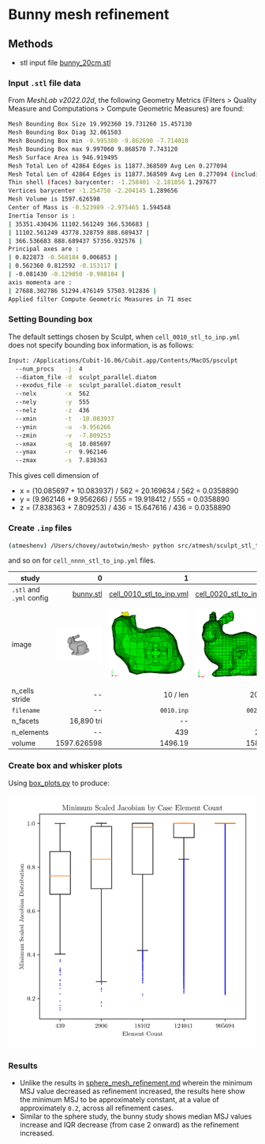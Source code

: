 # Bunny mesh refinement

## Methods

* stl input file [bunny_20cm.stl](https://github.com/autotwin/data/blob/main/stl/bunny_20cm.stl)

### Input `.stl` file data

From *MeshLab v2022.02d*, the following Geometry Metrics (Filters > Quality Measure and Computations > Compute Geometric Measures) are found:

```bash
Mesh Bounding Box Size 19.992360 19.731260 15.457130
Mesh Bounding Box Diag 32.061503 
Mesh Bounding Box min -9.995300 -9.862690 -7.714010
Mesh Bounding Box max 9.997060 9.868570 7.743120
Mesh Surface Area is 946.919495
Mesh Total Len of 42864 Edges is 11877.368509 Avg Len 0.277094
Mesh Total Len of 42864 Edges is 11877.368509 Avg Len 0.277094 (including faux edges))
Thin shell (faces) barycenter: -1.258401 -2.181056 1.297677
Vertices barycenter -1.254750 -2.204145 1.289656
Mesh Volume is 1597.626598
Center of Mass is -0.523989 -2.975465 1.594548
Inertia Tensor is :
| 35351.430436 11102.561249 366.536683 |
| 11102.561249 43778.328759 888.689437 |
| 366.536683 888.689437 57356.932576 |
Principal axes are :
| 0.822873 -0.568184 0.006853 |
| 0.562360 0.812592 -0.153117 |
| -0.081430 -0.129850 -0.988184 |
axis momenta are :
| 27688.302786 51294.476149 57503.912836 |
Applied filter Compute Geometric Measures in 71 msec
```

### Setting Bounding box

The default settings chosen by Sculpt, when `cell_0010_stl_to_inp.yml` does not 
specify bounding box information, is as follows:

```bash
Input: /Applications/Cubit-16.06/Cubit.app/Contents/MacOS/psculpt
  --num_procs   -j  4
  --diatom_file -d  sculpt_parallel.diatom
  --exodus_file -e  sculpt_parallel.diatom_result
  --nelx        -x  562
  --nely        -y  555
  --nelz        -z  436
  --xmin        -t  -10.083937
  --ymin        -u  -9.956266
  --zmin        -v  -7.809253
  --xmax        -q  10.085697
  --ymax        -r  9.962146
  --zmax        -s  7.838363
```

This gives cell dimension of

* x = (10.085697 + 10.083937) / 562 = 20.169634 / 562 = 0.0358890
* y = (9.962146 + 9.956266) / 555 = 19.918412 / 555 = 0.0358890
* z = (7.838363 + 7.809253) / 436 = 15.647616 / 436 = 0.0358890

### Create `.inp` files

```bash
(atmeshenv) /Users/chovey/autotwin/mesh> python src/atmesh/sculpt_stl_to_inp.py doc/bunny_delta_cell/cell_0010_stl_to_inp.yml
```

and so on for `cell_nnnn_stl_to_inp.yml` files.

study | 0 | 1 | 2 | 3 | 4 | 5
-- | --: | --: | --: | --: | --: | --:
`.stl` and `.yml` config | [bunny.stl](https://github.com/autotwin/data/blob/main/stl/bunny_20cm.stl) | [cell_0010_stl_to_inp.yml](bunny_delta_cell/cell_0010_stl_to_inp.yml) | [cell_0020_stl_to_inp.yml](bunny_delta_cell/cell_0020_stl_to_inp.yml) | [cell_0040_stl_to_inp.yml](bunny_delta_cell/cell_0040_stl_to_inp.yml) | [cell_0080_stl_to_inp.yml](bunny_delta_cell/cell_0080_stl_to_inp.yml) | [cell_0160_stl_to_inp.yml](bunny_delta_cell/cell_0160_stl_to_inp.yml)
image | ![bunny](https://github.com/autotwin/data/blob/main/figs/bunny.png) | ![0010](figs/bunny_0010.inp.png) | ![0020](figs/bunny_0020.inp.png) | ![0040](figs/bunny_0040.inp.png) | ![0080](figs/bunny_0080.inp.png) | ![0160](figs/bunny_0160.inp.png)
n_cells stride | -- | 10 / len | 20 / len | 40 / len | 80 / len | 160 / len
`filename` | -- |  `0010.inp` | `0020.inp` | `0040.inp` | `0080.inp` | `0160.inp`
n_facets | 16,890 tri | -- | -- | -- | -- | --
n_elements | -- | 439 | 2,906 | 18,102 | 124,041 | 905,694
volume | 1597.626598 | 1496.19 | 1589.35 | 1595.53 | 1597.74 | 1597.65

### Create box and whisker plots

Using [box_plots.py](box_plots.py) to produce:

![box_plots](figs/box_plots_bunny.png)

### Results

* Unlike the results in [sphere_mesh_refinement.md](sphere_mesh_refinement.md) wherein the minimum MSJ value decreased as refinement increased, the results here show the minimum MSJ to be approximately constant, at a value of approximately `0.2`, across all refinement cases.
* Similar to the sphere study, the bunny study shows median MSJ values increase and IQR decrease (from case 2 onward) as the refinement increased.
